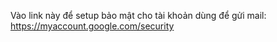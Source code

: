 Vào link này để setup bảo mật cho tài khoản dùng để gửi mail: <br>
https://myaccount.google.com/security